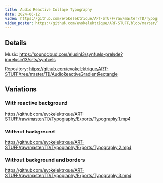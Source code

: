 ```yaml
---
title: Audio Reactive Collage Typography
date: 2024-06-12
video: https://github.com/evokelektrique/ART-STUFF/raw/master/TD/Typography/Exports/Typography.4.mp4
video_poster: https://github.com/evokelektrique/ART-STUFF/blob/master/TD/Typography/Exports/preview.png?raw=true
---
```


## Details

Music: <https://soundcloud.com/elusin13/synfuels-prelude?in=elusin13/sets/synfuels>

Repository: <https://github.com/evokelektrique/ART-STUFF/tree/master/TD/AudioReactiveGradientRectangle>

## Variations

### With reactive background

https://github.com/evokelektrique/ART-STUFF/raw/master/TD/Typography/Exports/Typography.1.mp4

### Without background

https://github.com/evokelektrique/ART-STUFF/raw/master/TD/Typography/Exports/Typography.2.mp4

### Without background and borders

https://github.com/evokelektrique/ART-STUFF/raw/master/TD/Typography/Exports/Typography.3.mp4